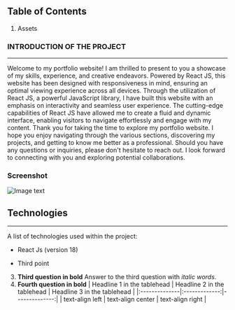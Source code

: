 ## Table of Contents
1. Assets
   
### INTRODUCTION OF THE PROJECT
***
Welcome to my portfolio website! I am thrilled to present to you a showcase of my skills, experience, and creative endeavors. Powered by React JS, this website has been designed with responsiveness in mind, ensuring an optimal viewing experience across all devices.
Through the utilization of React JS, a powerful JavaScript library, I have built this website with an emphasis on interactivity and seamless user experience. The cutting-edge capabilities of React JS have allowed me to create a fluid and dynamic interface, enabling visitors to navigate effortlessly and engage with my content.
Thank you for taking the time to explore my portfolio website. I hope you enjoy navigating through the various sections, discovering my projects, and getting to know me better as a professional. Should you have any questions or inquiries, please don't hesitate to reach out. I look forward to connecting with you and exploring potential collaborations.

### Screenshot
![Image text](https://www.united-internet.de/fileadmin/user_upload/Brands/Downloads/Logo_IONOS_by.jpg)

## Technologies
***
A list of technologies used within the project:
* React Js (version 18)

* Third point
3. **Third question in bold**
Answer to the third question with *italic words*.
4. **Fourth question in bold**
| Headline 1 in the tablehead | Headline 2 in the tablehead | Headline 3 in the tablehead |
|:--------------|:-------------:|--------------:|
| text-align left | text-align center | text-align right |
